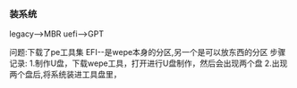 ### 装系统
legacy-->MBR
uefi-->GPT

问题:下载了pe工具集
EFI--是wepe本身的分区,另一个是可以放东西的分区
步骤记录:
1.制作U盘，下载wepe工具，打开进行U盘制作，然后会出现两个盘
2.出现两个盘后,将系统装进工具盘里，




